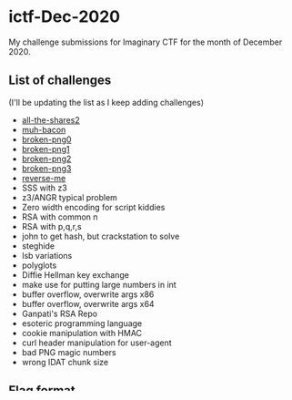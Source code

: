 # ictf-Dec-2020

My challenge submissions for Imaginary CTF for the month of December 2020.


## List of challenges

(I'll be updating the list as I keep adding challenges)

- [all-the-shares2](../main/all-the-shares2/README.md)
- [muh-bacon](../main/muh-bacon/README.md)
- [broken-png0](../main/broken-png0/README.md)
- [broken-png1](../main/broken-png1/README.md)
- [broken-png2](../main/broken-png2/README.md)
- [broken-png3](../main/broken-png3/README.md)
- [reverse-me](../main/reverse-me/README.md)
- SSS with z3
- z3/ANGR typical problem
- Zero width encoding for script kiddies
- RSA with common n
- RSA with p,q,r,s
- john to get hash, but crackstation to solve
- steghide
- lsb variations
- polyglots
- Diffie Hellman key exchange
- make use for putting large numbers in int
- buffer overflow, overwrite args x86
- buffer overflow, overwrite args x64
- Ganpati's RSA Repo
- esoteric programming language
- cookie manipulation with HMAC
- curl header manipulation for user-agent
- bad PNG magic numbers
- wrong IDAT chunk size

## Flag format

`ictf{.+}`
